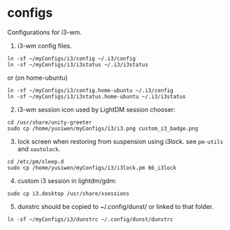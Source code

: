 configs
=======

Configurations for i3-wm.

1. i3-wm config files.
```
ln -sf ~/myConfigs/i3/config ~/.i3/config
ln -sf ~/myConfigs/i3/i3status ~/.i3/i3status
```
or (on home-ubuntu)
```
ln -sf ~/myConfigs/i3/config.home-ubuntu ~/.i3/config
ln -sf ~/myConfigs/i3/i3status.home-ubuntu ~/.i3/i3status
```

2. i3-wm session icon used by LightDM session chooser:
```
cd /usr/share/unity-greeter
sudo cp /home/yusiwen/myConfigs/i3/i3.png custom_i3_badge.png 
```

3. lock screen when restoring from suspension using i3lock.
   see `pm-utils` and `xautolock`.
```
cd /etc/pm/sleep.d
sudo cp /home/yusiwen/myConfigs/i3/i3lock.pm 66_i3lock
```

4. custom i3 session in lightdm/gdm:
```
sudo cp i3.desktop /usr/share/xsessions
```

5. dunstrc should be copied to ~/.config/dunst/ or linked to that folder.
```
ln -sf ~/myConfigs/i3/dunstrc ~/.config/dunst/dunstrc
```
